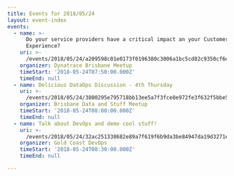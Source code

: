 ```yaml
---
title: Events for 2018/05/24
layout: event-index
events:
  - name: >-
      Do your service providers have a critical impact an your Customer
      Experience?
    uri: >-
      /events/2018/05/24/a209598c01e0173f0196380c3006a1bc5cd82c9350cf6dc468bde5930e8a48ae
    organizer: Dynatrace Brisbane Meetup
    timeStart: '2018-05-24T07:50:00.000Z'
    timeEnd: null
  - name: Delicious DataOps Discussion - 4th Thursday
    uri: >-
      /events/2018/05/24/3800295e795718bb13ee5a7f3fce8e972fe3f632f5bbe594b71e0b7c99f961ad
    organizer: Brisbane Data and Stuff Meetup
    timeStart: '2018-05-24T08:00:00.000Z'
    timeEnd: null
  - name: Talk about DevOps and demo cool stuff!
    uri: >-
      /events/2018/05/24/32ac251338682e89a7f619f6b9da3be84947da19d3271ed84efda1e30dec888e
    organizer: Gold Coast DevOps
    timeStart: '2018-05-24T08:30:00.000Z'
    timeEnd: null

---
```

